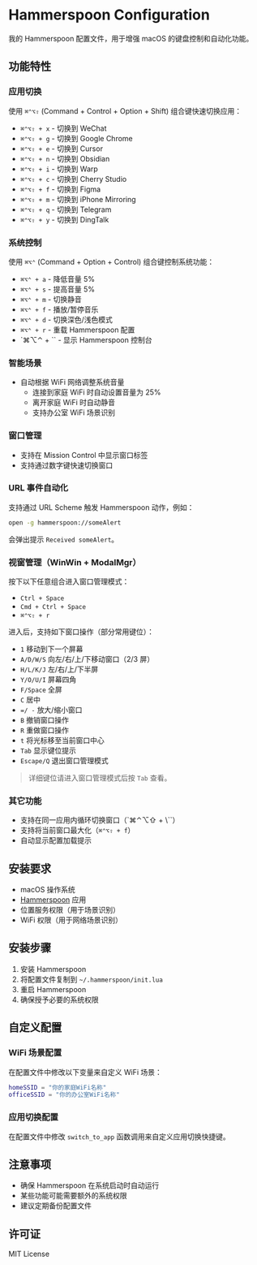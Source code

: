 # Hammerspoon Configuration

我的 Hammerspoon 配置文件，用于增强 macOS 的键盘控制和自动化功能。

## 功能特性

### 应用切换

使用 `⌘⌃⌥⇧` (Command + Control + Option + Shift) 组合键快速切换应用：

- `⌘⌃⌥⇧ + x` - 切换到 WeChat
- `⌘⌃⌥⇧ + g` - 切换到 Google Chrome
- `⌘⌃⌥⇧ + e` - 切换到 Cursor
- `⌘⌃⌥⇧ + n` - 切换到 Obsidian
- `⌘⌃⌥⇧ + i` - 切换到 Warp
- `⌘⌃⌥⇧ + c` - 切换到 Cherry Studio
- `⌘⌃⌥⇧ + f` - 切换到 Figma
- `⌘⌃⌥⇧ + m` - 切换到 iPhone Mirroring
- `⌘⌃⌥⇧ + q` - 切换到 Telegram
- `⌘⌃⌥⇧ + y` - 切换到 DingTalk

### 系统控制

使用 `⌘⌥⌃` (Command + Option + Control) 组合键控制系统功能：

- `⌘⌥⌃ + a` - 降低音量 5%
- `⌘⌥⌃ + s` - 提高音量 5%
- `⌘⌥⌃ + m` - 切换静音
- `⌘⌥⌃ + f` - 播放/暂停音乐
- `⌘⌥⌃ + d` - 切换深色/浅色模式
- `⌘⌥⌃ + r` - 重载 Hammerspoon 配置
- `⌘⌥⌃ + `` - 显示 Hammerspoon 控制台

### 智能场景

- 自动根据 WiFi 网络调整系统音量
  - 连接到家庭 WiFi 时自动设置音量为 25%
  - 离开家庭 WiFi 时自动静音
  - 支持办公室 WiFi 场景识别

### 窗口管理

- 支持在 Mission Control 中显示窗口标签
- 支持通过数字键快速切换窗口

### URL 事件自动化

支持通过 URL Scheme 触发 Hammerspoon 动作，例如：

```sh
open -g hammerspoon://someAlert
```

会弹出提示 `Received someAlert`。

### 视窗管理（WinWin + ModalMgr）

按下以下任意组合进入窗口管理模式：
- `Ctrl + Space`
- `Cmd + Ctrl + Space`
- `⌘⌃⌥⇧ + r`

进入后，支持如下窗口操作（部分常用键位）：

- `1`  移动到下一个屏幕
- `A/D/W/S`  向左/右/上/下移动窗口（2/3 屏）
- `H/L/K/J`  左/右/上/下半屏
- `Y/O/U/I`  屏幕四角
- `F/Space`  全屏
- `C`  居中
- `=/ -`  放大/缩小窗口
- `B`  撤销窗口操作
- `R`  重做窗口操作
- `t`  将光标移至当前窗口中心
- `Tab`  显示键位提示
- `Escape/Q`  退出窗口管理模式

> 详细键位请进入窗口管理模式后按 `Tab` 查看。

### 其它功能

- 支持在同一应用内循环切换窗口（`⌘⌃⌥⇧ + \\``）
- 支持将当前窗口最大化（`⌘⌃⌥⇧ + f`）
- 自动显示配置加载提示

## 安装要求

- macOS 操作系统
- [Hammerspoon](https://www.hammerspoon.org/) 应用
- 位置服务权限（用于场景识别）
- WiFi 权限（用于网络场景识别）

## 安装步骤

1. 安装 Hammerspoon
2. 将配置文件复制到 `~/.hammerspoon/init.lua`
3. 重启 Hammerspoon
4. 确保授予必要的系统权限

## 自定义配置

### WiFi 场景配置

在配置文件中修改以下变量来自定义 WiFi 场景：

```lua
homeSSID = "你的家庭WiFi名称"
officeSSID = "你的办公室WiFi名称"
```

### 应用切换配置

在配置文件中修改 `switch_to_app` 函数调用来自定义应用切换快捷键。

## 注意事项

- 确保 Hammerspoon 在系统启动时自动运行
- 某些功能可能需要额外的系统权限
- 建议定期备份配置文件

## 许可证

MIT License
